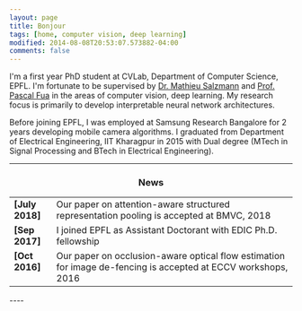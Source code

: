 ```yaml
---
layout: page
title: Bonjour
tags: [home, computer vision, deep learning]
modified: 2014-08-08T20:53:07.573882-04:00
comments: false
---
```


I'm a first year PhD student at CVLab, Department of Computer Science, EPFL. I'm fortunate to be supervised by [Dr. Mathieu Salzmann](https://people.epfl.ch/cgi-bin/people?id=119864&op=bio&lang=en&cvlang=en) and [Prof. Pascal Fua](https://people.epfl.ch/pascal.fua/bio?lang=en) in the areas of computer vision, deep learning. My research focus is primarily to develop interpretable neural network architectures.


Before joining EPFL, I was employed at Samsung Research Bangalore for 2 years developing mobile camera algorithms. I graduated from Department of Electrical Engineering, IIT Kharagpur in 2015 with Dual degree (MTech in Signal Processing and BTech in Electrical Engineering).   




----

<h3 align="center">News</h3>
<table class='news-table'>
    <col width="15%">
    <col width="85%">
    <tr>
        <td valign="top"><strong>[July 2018]</strong></td>
        <td> Our paper on attention-aware structured representation pooling is accepted at BMVC, 2018
        </td>
    </tr>
    <tr>
        <td valign="top"><strong>[Sep 2017]</strong></td>
        <td>I joined EPFL as Assistant Doctorant with EDIC Ph.D. fellowship  </td>
    </tr>
    <tr>
        <td valign="top"><strong>[Oct 2016]</strong></td>
        <td> Our paper on occlusion-aware optical flow estimation for image de-fencing is accepted at ECCV workshops, 2016
        </td>
    </tr>
</table>
----